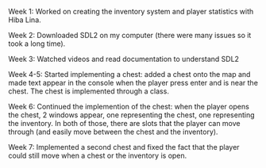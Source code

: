 Week 1:
Worked on creating the inventory system and player statistics with Hiba Lina.

Week 2:
Downloaded SDL2 on my computer (there were many issues so it took a long time).

Week 3:
Watched videos and read documentation to understand SDL2

Week 4-5:
Started implementing a chest: added a chest onto the map and made text appear in the console when the player press enter and is near the chest. The chest is implemented through a class.

Week 6:
Continued the implemention of the chest: when the player opens the chest, 2 windows appear, one representing the chest, one representing the inventory. In both of those, there are slots that the player can move through (and easily move between the chest and the inventory).

Week 7:
Implemented a second chest and fixed the fact that the player could still move when a chest or the inventory is open.
